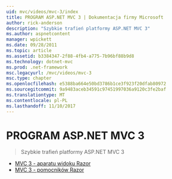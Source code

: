 ```yaml
---
uid: mvc/videos/mvc-3/index
title: PROGRAM ASP.NET MVC 3 | Dokumentacja firmy Microsoft
author: rick-anderson
description: "Szybkie trafień platformy ASP.NET MVC 3"
ms.author: aspnetcontent
manager: wpickett
ms.date: 09/28/2011
ms.topic: article
ms.assetid: b3384347-2f88-4fb4-a775-7b96bf88b9d8
ms.technology: dotnet-mvc
ms.prod: .net-framework
msc.legacyurl: /mvc/videos/mvc-3
msc.type: chapter
ms.openlocfilehash: e5388ba664e50bd3786b1ce3f923f20dfab80972
ms.sourcegitcommit: 9a9483aceb34591c97451997036a9120c3fe2baf
ms.translationtype: MT
ms.contentlocale: pl-PL
ms.lasthandoff: 11/10/2017
---
```

<a name="aspnet-mvc-3"></a>PROGRAM ASP.NET MVC 3
====================
> Szybkie trafień platformy ASP.NET MVC 3


- [MVC 3 - aparatu widoku Razor](mvc-3-razor-view-engine.md)
- [MVC 3 - pomocników Razor](mvc-3-razor-helpers.md)
